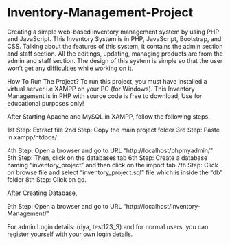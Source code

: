 # Inventory-Management-Project
Creating a simple web-based inventory management system by using PHP and JavaScript.
This Inventory System is in PHP, JavaScript, Bootstrap, and CSS. Talking about the features of this system, it contains the admin section and staff section. All the editings, updating, managing products are from the admin and staff section. The design of this system is simple so that the user won’t get any difficulties while working on it.

How To Run The Project? To run this project, you must have installed a virtual server i.e XAMPP on your PC (for Windows). This Inventory Management is in PHP with source code is free to download, Use for educational purposes only!

After Starting Apache and MySQL in XAMPP, follow the following steps.

1st Step: Extract file 2nd Step: Copy the main project folder 3rd Step: Paste in xampp/htdocs/

4th Step: Open a browser and go to URL “http://localhost/phpmyadmin/” 5th Step: Then, click on the databases tab 6th Step: Create a database naming “inventory_project” and then click on the import tab 7th Step: Click on browse file and select “inventory_project.sql” file which is inside the “db” folder 8th Step: Click on go.

After Creating Database,

9th Step: Open a browser and go to URL “http://localhost/Inventory-Management/”

For admin Login details: (riya, test123_S) and for normal users, you can register yourself with your own login details.
